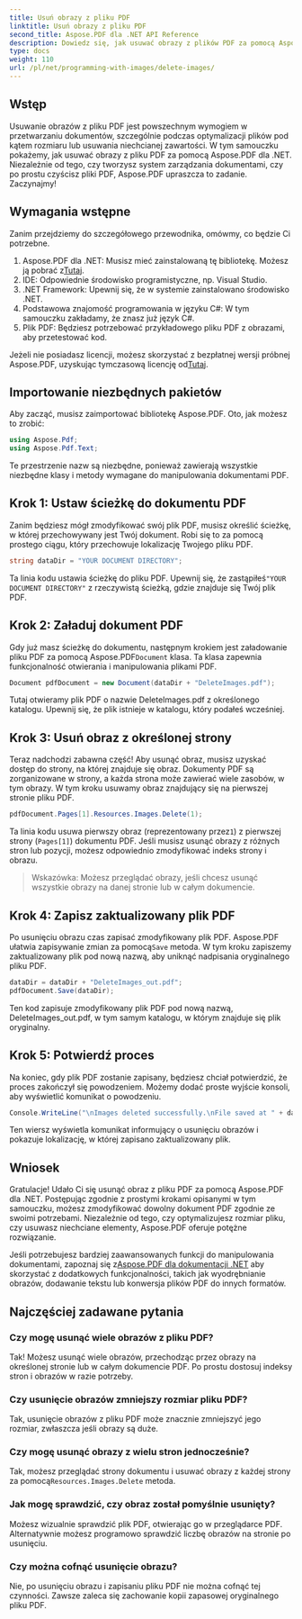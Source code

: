 ```yaml
---
title: Usuń obrazy z pliku PDF
linktitle: Usuń obrazy z pliku PDF
second_title: Aspose.PDF dla .NET API Reference
description: Dowiedz się, jak usuwać obrazy z plików PDF za pomocą Aspose.PDF dla .NET w prostym samouczku krok po kroku. Optymalizuj pliki PDF, łatwo usuwając niechciane obrazy.
type: docs
weight: 110
url: /pl/net/programming-with-images/delete-images/
---
```

## Wstęp

Usuwanie obrazów z pliku PDF jest powszechnym wymogiem w przetwarzaniu dokumentów, szczególnie podczas optymalizacji plików pod kątem rozmiaru lub usuwania niechcianej zawartości. W tym samouczku pokażemy, jak usuwać obrazy z pliku PDF za pomocą Aspose.PDF dla .NET. Niezależnie od tego, czy tworzysz system zarządzania dokumentami, czy po prostu czyścisz pliki PDF, Aspose.PDF upraszcza to zadanie. Zaczynajmy!

## Wymagania wstępne

Zanim przejdziemy do szczegółowego przewodnika, omówmy, co będzie Ci potrzebne.

1.  Aspose.PDF dla .NET: Musisz mieć zainstalowaną tę bibliotekę. Możesz ją pobrać z[Tutaj](https://releases.aspose.com/pdf/net/).
2. IDE: Odpowiednie środowisko programistyczne, np. Visual Studio.
3. .NET Framework: Upewnij się, że w systemie zainstalowano środowisko .NET.
4. Podstawowa znajomość programowania w języku C#: W tym samouczku zakładamy, że znasz już język C#.
5. Plik PDF: Będziesz potrzebować przykładowego pliku PDF z obrazami, aby przetestować kod.

 Jeżeli nie posiadasz licencji, możesz skorzystać z bezpłatnej wersji próbnej Aspose.PDF, uzyskując tymczasową licencję od[Tutaj](https://purchase.aspose.com/temporary-license/).

## Importowanie niezbędnych pakietów

Aby zacząć, musisz zaimportować bibliotekę Aspose.PDF. Oto, jak możesz to zrobić:

```csharp
using Aspose.Pdf;
using Aspose.Pdf.Text;
```

Te przestrzenie nazw są niezbędne, ponieważ zawierają wszystkie niezbędne klasy i metody wymagane do manipulowania dokumentami PDF.

## Krok 1: Ustaw ścieżkę do dokumentu PDF

Zanim będziesz mógł zmodyfikować swój plik PDF, musisz określić ścieżkę, w której przechowywany jest Twój dokument. Robi się to za pomocą prostego ciągu, który przechowuje lokalizację Twojego pliku PDF.

```csharp
string dataDir = "YOUR DOCUMENT DIRECTORY";
```

 Ta linia kodu ustawia ścieżkę do pliku PDF. Upewnij się, że zastąpiłeś`"YOUR DOCUMENT DIRECTORY"` z rzeczywistą ścieżką, gdzie znajduje się Twój plik PDF.

## Krok 2: Załaduj dokument PDF

 Gdy już masz ścieżkę do dokumentu, następnym krokiem jest załadowanie pliku PDF za pomocą Aspose.PDF`Document` klasa. Ta klasa zapewnia funkcjonalność otwierania i manipulowania plikami PDF.

```csharp
Document pdfDocument = new Document(dataDir + "DeleteImages.pdf");
```

Tutaj otwieramy plik PDF o nazwie DeleteImages.pdf z określonego katalogu. Upewnij się, że plik istnieje w katalogu, który podałeś wcześniej.

## Krok 3: Usuń obraz z określonej strony

Teraz nadchodzi zabawna część! Aby usunąć obraz, musisz uzyskać dostęp do strony, na której znajduje się obraz. Dokumenty PDF są zorganizowane w strony, a każda strona może zawierać wiele zasobów, w tym obrazy. W tym kroku usuwamy obraz znajdujący się na pierwszej stronie pliku PDF.

```csharp
pdfDocument.Pages[1].Resources.Images.Delete(1);
```

 Ta linia kodu usuwa pierwszy obraz (reprezentowany przez`1`) z pierwszej strony (`Pages[1]`) dokumentu PDF. Jeśli musisz usunąć obrazy z różnych stron lub pozycji, możesz odpowiednio zmodyfikować indeks strony i obrazu.

> Wskazówka: Możesz przeglądać obrazy, jeśli chcesz usunąć wszystkie obrazy na danej stronie lub w całym dokumencie.

## Krok 4: Zapisz zaktualizowany plik PDF

 Po usunięciu obrazu czas zapisać zmodyfikowany plik PDF. Aspose.PDF ułatwia zapisywanie zmian za pomocą`Save` metoda. W tym kroku zapiszemy zaktualizowany plik pod nową nazwą, aby uniknąć nadpisania oryginalnego pliku PDF.

```csharp
dataDir = dataDir + "DeleteImages_out.pdf";
pdfDocument.Save(dataDir);
```

Ten kod zapisuje zmodyfikowany plik PDF pod nową nazwą, DeleteImages_out.pdf, w tym samym katalogu, w którym znajduje się plik oryginalny.

## Krok 5: Potwierdź proces

Na koniec, gdy plik PDF zostanie zapisany, będziesz chciał potwierdzić, że proces zakończył się powodzeniem. Możemy dodać proste wyjście konsoli, aby wyświetlić komunikat o powodzeniu.

```csharp
Console.WriteLine("\nImages deleted successfully.\nFile saved at " + dataDir);
```

Ten wiersz wyświetla komunikat informujący o usunięciu obrazów i pokazuje lokalizację, w której zapisano zaktualizowany plik.

## Wniosek

Gratulacje! Udało Ci się usunąć obraz z pliku PDF za pomocą Aspose.PDF dla .NET. Postępując zgodnie z prostymi krokami opisanymi w tym samouczku, możesz zmodyfikować dowolny dokument PDF zgodnie ze swoimi potrzebami. Niezależnie od tego, czy optymalizujesz rozmiar pliku, czy usuwasz niechciane elementy, Aspose.PDF oferuje potężne rozwiązanie.

 Jeśli potrzebujesz bardziej zaawansowanych funkcji do manipulowania dokumentami, zapoznaj się z[Aspose.PDF dla dokumentacji .NET](https://reference.aspose.com/pdf/net/) aby skorzystać z dodatkowych funkcjonalności, takich jak wyodrębnianie obrazów, dodawanie tekstu lub konwersja plików PDF do innych formatów.

## Najczęściej zadawane pytania

### Czy mogę usunąć wiele obrazów z pliku PDF?
Tak! Możesz usunąć wiele obrazów, przechodząc przez obrazy na określonej stronie lub w całym dokumencie PDF. Po prostu dostosuj indeksy stron i obrazów w razie potrzeby.

### Czy usunięcie obrazów zmniejszy rozmiar pliku PDF?
Tak, usunięcie obrazów z pliku PDF może znacznie zmniejszyć jego rozmiar, zwłaszcza jeśli obrazy są duże.

### Czy mogę usunąć obrazy z wielu stron jednocześnie?
 Tak, możesz przeglądać strony dokumentu i usuwać obrazy z każdej strony za pomocą`Resources.Images.Delete` metoda.

### Jak mogę sprawdzić, czy obraz został pomyślnie usunięty?
Możesz wizualnie sprawdzić plik PDF, otwierając go w przeglądarce PDF. Alternatywnie możesz programowo sprawdzić liczbę obrazów na stronie po usunięciu.

### Czy można cofnąć usunięcie obrazu?
Nie, po usunięciu obrazu i zapisaniu pliku PDF nie można cofnąć tej czynności. Zawsze zaleca się zachowanie kopii zapasowej oryginalnego pliku PDF.